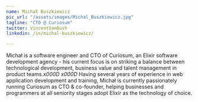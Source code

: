 ```yaml
---
name: Michał Buszkiewicz
pic_url: "/assets/images/Michal_Buszkiewicz.jpg"
tagline: "CTO @ Curiosum"
twitter: VincentVanBush
linkedin: /in/michal-buszkiewicz/

---
```

Michał is a software engineer and CTO of Curiosum, an Elixir software development agency - his current focus is on striking a balance between technological development, business value and talent management in product teams._x000D_
_x000D_
Having several years of experience in web application development and training, Michał is currently passionately running Curiosum as CTO & co-founder, helping businesses and programmers at all seniority stages adopt Elixir as the technology of choice.
